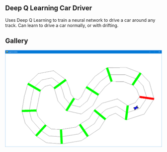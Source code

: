## Deep Q Learning Car Driver
Uses Deep Q Learning to train a neural network to drive a car around any track. 
Can learn to drive a car normally, or with drifting.

## Gallery
![alt text](docs/window.png "Main window")
